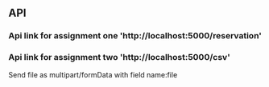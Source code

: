 ## API  

### Api link for assignment one 'http://localhost:5000/reservation'

### Api link for assignment two 'http://localhost:5000/csv'
Send file as multipart/formData with field name:file 